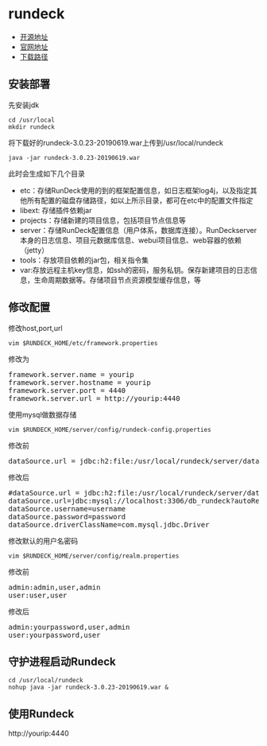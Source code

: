 # rundeck 
* [开源地址](https://github.com/rundeck/rundeck) 
* [官网地址](http://rundeck.org/) 
* [下载路径](https://docs.rundeck.com/downloads.html)  

## 安装部署
先安装jdk
```shell
cd /usr/local
mkdir rundeck
```
将下载好的rundeck-3.0.23-20190619.war上传到/usr/local/rundeck
```shell
java -jar rundeck-3.0.23-20190619.war
```
此时会生成如下几个目录
* etc：存储RunDeck使用的到的框架配置信息，如日志框架log4j，以及指定其他所有配置的磁盘存储路径，如以上所示目录，都可在etc中的配置文件指定
* libext: 存储插件依赖jar
* projects：存储新建的项目信息，包括项目节点信息等
* server：存储RunDeck配置信息（用户体系，数据库连接）。RunDeckserver本身的日志信息、项目元数据库信息、webui项目信息、web容器的依赖（jetty）
* tools：存放项目依赖的jar包，相关指令集
* var:存放远程主机key信息，如ssh的密码，服务私钥。保存新建项目的日志信息，生命周期数据等。存储项目节点资源模型缓存信息，等

## 修改配置
修改host,port,url
```shell
vim $RUNDECK_HOME/etc/framework.properties
```
修改为
<pre>
framework.server.name = yourip
framework.server.hostname = yourip
framework.server.port = 4440
framework.server.url = http://yourip:4440
</pre>

使用mysql做数据存储
```shell
vim $RUNDECK_HOME/server/config/rundeck-config.properties
```
修改前
<pre>
dataSource.url = jdbc:h2:file:/usr/local/rundeck/server/data/grailsdb;MVCC=true
</pre>
修改后
<pre>
#dataSource.url = jdbc:h2:file:/usr/local/rundeck/server/data/grailsdb;MVCC=true
dataSource.url=jdbc:mysql://localhost:3306/db_rundeck?autoReconnect=true&characterEncoding=utf-8
dataSource.username=username
dataSource.password=password
dataSource.driverClassName=com.mysql.jdbc.Driver
</pre>
修改默认的用户名密码
```shell
vim $RUNDECK_HOME/server/config/realm.properties
```
修改前
<pre>
admin:admin,user,admin
user:user,user
</pre>
修改后
<pre>
admin:yourpassword,user,admin
user:yourpassword,user
</pre>

## 守护进程启动Rundeck
```shell
cd /usr/local/rundeck
nohup java -jar rundeck-3.0.23-20190619.war &
```

## 使用Rundeck
http://yourip:4440
